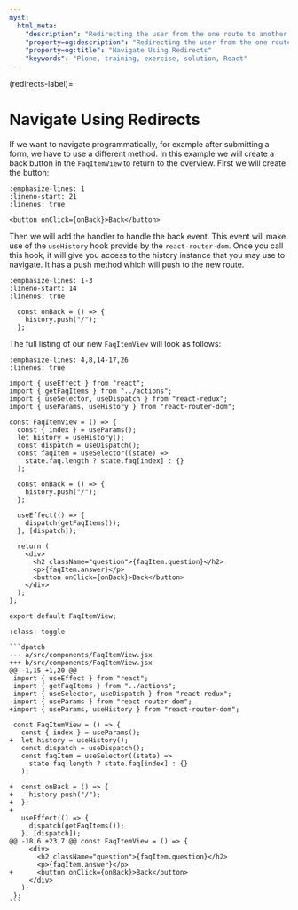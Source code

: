 ```yaml
---
myst:
  html_meta:
    "description": "Redirecting the user from the one route to another route."
    "property=og:description": "Redirecting the user from the one route to another route."
    "property=og:title": "Navigate Using Redirects"
    "keywords": "Plone, training, exercise, solution, React"
---
```


(redirects-label)=

# Navigate Using Redirects

If we want to navigate programmatically, for example after submitting a form, we have to use a different method.
In this example we will create a back button in the `FaqItemView` to return to the overview.
First we will create the button:

```{code-block} jsx
:emphasize-lines: 1
:lineno-start: 21
:linenos: true

<button onClick={onBack}>Back</button>
```

Then we will add the handler to handle the back event.
This event will make use of the `useHistory` hook provide by the `react-router-dom`.
Once you call this hook, it will give you access to the history instance that you may use to navigate.
It has a push method which will push to the new route.

```{code-block} jsx
:emphasize-lines: 1-3
:lineno-start: 14
:linenos: true

  const onBack = () => {
    history.push("/");
  };
```

The full listing of our new `FaqItemView` will look as follows:

```{code-block} jsx
:emphasize-lines: 4,8,14-17,26
:linenos: true

import { useEffect } from "react";
import { getFaqItems } from "../actions";
import { useSelector, useDispatch } from "react-redux";
import { useParams, useHistory } from "react-router-dom";

const FaqItemView = () => {
  const { index } = useParams();
  let history = useHistory();
  const dispatch = useDispatch();
  const faqItem = useSelector((state) =>
    state.faq.length ? state.faq[index] : {}
  );

  const onBack = () => {
    history.push("/");
  };

  useEffect(() => {
    dispatch(getFaqItems());
  }, [dispatch]);

  return (
    <div>
      <h2 className="question">{faqItem.question}</h2>
      <p>{faqItem.answer}</p>
      <button onClick={onBack}>Back</button>
    </div>
  );
};

export default FaqItemView;

```

````{admonition} Differences
:class: toggle

```dpatch
--- a/src/components/FaqItemView.jsx
+++ b/src/components/FaqItemView.jsx
@@ -1,15 +1,20 @@
 import { useEffect } from "react";
 import { getFaqItems } from "../actions";
 import { useSelector, useDispatch } from "react-redux";
-import { useParams } from "react-router-dom";
+import { useParams, useHistory } from "react-router-dom";

 const FaqItemView = () => {
   const { index } = useParams();
+  let history = useHistory();
   const dispatch = useDispatch();
   const faqItem = useSelector((state) =>
     state.faq.length ? state.faq[index] : {}
   );

+  const onBack = () => {
+    history.push("/");
+  };
+
   useEffect(() => {
     dispatch(getFaqItems());
   }, [dispatch]);
@@ -18,6 +23,7 @@ const FaqItemView = () => {
     <div>
       <h2 className="question">{faqItem.question}</h2>
       <p>{faqItem.answer}</p>
+      <button onClick={onBack}>Back</button>
     </div>
   );
 };
```
````
